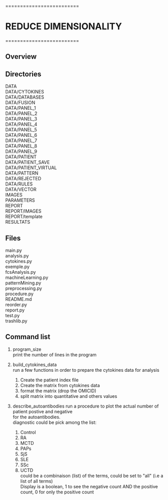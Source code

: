 =========================
# REDUCE DIMENSIONALITY #
=========================

## Overview

## Directories
DATA  
DATA/CYTOKINES  
DATA/DATABASES  
DATA/FUSION  
DATA/PANEL_1  
DATA/PANEL_2  
DATA/PANEL_3  
DATA/PANEL_4  
DATA/PANEL_5  
DATA/PANEL_6  
DATA/PANEL_7  
DATA/PANEL_8  
DATA/PANEL_9  
DATA/PATIENT  
DATA/PATIENT_SAVE  
DATA/PATIENT_VIRTUAL  
DATA/PATTERN  
DATA/REJECTED  
DATA/RULES  
DATA/VECTOR  
IMAGES  
PARAMETERS  
REPORT  
REPORT/IMAGES  
REPORT/template  
RESULTATS  

## Files  
main.py  
analysis.py  
cytokines.py  
exemple.py  
fcsAnalysis.py  
machineLearning.py  
patternMining.py  
preprocessing.py  
procedure.py  
README.md  
reorder.py  
report.py  
test.py  
trashlib.py  



## Command list

1. program_size  
   print the number of lines in the program

2. build_cytokines_data  
   run a few functions in order to prepare the cytokines data for analysis  
   1. Create the patient index file
   2. Create the matrix from cytokines data
   3. format the matrix (drop the OMICID)
   4. split matrix into quantitative and others values 

3. describe_autoantibodies <diagnostic> <display> 
   run a procedure to plot the actual number of patient postive and negative  
   for the autoantibodies.  
   diagnostic could be pick among the list:  
   1. Control  
   2. RA
   3. MCTD  
   4. PAPs  
   5. SjS 
   6. SLE  
   7. SSc  
   8. UCTD  
   could be a combinaison (list) of the terms, could be set to "all" (i.e a list of all terms)  
Display is a boolean, 1 to see the negative count AND the positive count, 0 for  only the positive count  




